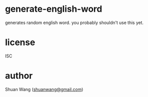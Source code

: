 # generate-english-word
generates random english word. you probably shouldn't use this yet.

# license
ISC

# author
Shuan Wang (shuanwang@gmail.com)
